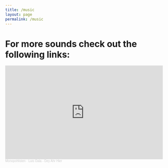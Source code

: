 ```yaml
---
title: /music
layout: page
permalink: /music
---
```


# For more sounds check out the following links:

<iframe width="100%" height="300" scrolling="no" frameborder="no" allow="autoplay" src="https://w.soundcloud.com/player/?url=https%3A//api.soundcloud.com/tracks/1996655311&color=%23ff5500&auto_play=false&hide_related=false&show_comments=true&show_user=true&show_reposts=false&show_teaser=true&visual=true"></iframe><div style="font-size: 10px; color: #cccccc;line-break: anywhere;word-break: normal;overflow: hidden;white-space: nowrap;text-overflow: ellipsis; font-family: Interstate,Lucida Grande,Lucida Sans Unicode,Lucida Sans,Garuda,Verdana,Tahoma,sans-serif;font-weight: 100;"><a href="https://soundcloud.com/monopohlisten" title="Monopohlisten" target="_blank" style="color: #cccccc; text-decoration: none;">Monopohlisten</a> · <a href="https://soundcloud.com/monopohlisten/luis-oala-dey-ahr-hier" title="Luis Oala - Dey Ahr Hier" target="_blank" style="color: #cccccc; text-decoration: none;">Luis Oala - Dey Ahr Hier</a></div>
